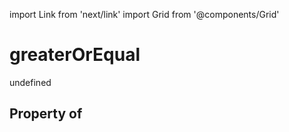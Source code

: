 import Link from 'next/link'
import Grid from '@components/Grid'

# greaterOrEqual

undefined

## Property of



